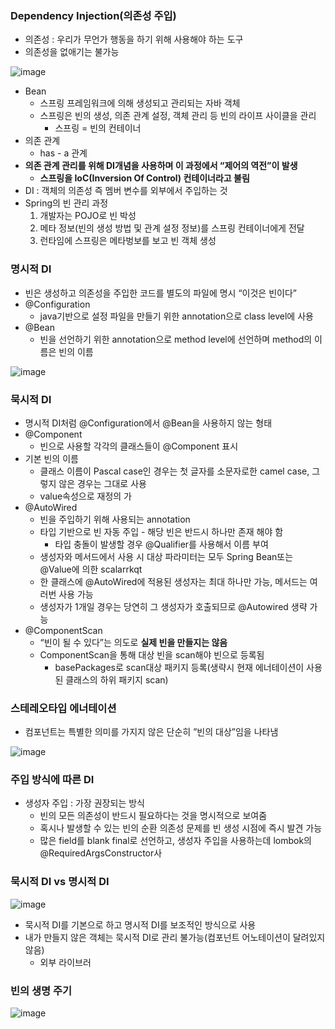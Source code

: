 ### Dependency Injection(의존성 주입)

- 의존성 : 우리가 무언가 행동을 하기 위해 사용해야 하는 도구
- 의존성을 없애기는 불가능

![image](https://github.com/user-attachments/assets/5e67c248-19b2-478f-be43-fc3ce3837a95)


- Bean
    - 스프링 프레임워크에 의해 생성되고 관리되는 자바 객체
    - 스프링은 빈의 생성, 의존 관계 설정,  객체 관리 등 빈의 라이프 사이클을 관리
        - 스프링 =  빈의 컨테이너
- 의존 관계
    - has - a 관계
- **의존 관계 관리를 위해 DI개념을 사용하며 이 과정에서 “제어의 역전”이 발생**
    - **스프링을 IoC(Inversion Of Control) 컨테이너라고 불림**
- DI : 객체의 의존성 즉 멤버 변수를 외부에서 주입하는 것
- Spring의 빈 관리 과정
    1. 개발자는 POJO로 빈 박성
    2. 메타 정보(빈의 생성 방법 및 관계 설정 정보)를 스프링 컨테이너에게 전달
    3. 런타임에 스프링은 메타벙보를 보고 빈 객체 생성

### 명시적 DI

- 빈은 생성하고 의존성을 주입한 코드를 별도의 파일에 명시 “이것은 빈이다”
- @Configuration
    - java기반으로 설정 파일을 만들기 위한 annotation으로 class level에 사용
- @Bean
    - 빈을 선언하기 위한 annotation으로 method level에 선언하며 method의 이름은 빈의 이름

![image](https://github.com/user-attachments/assets/230fe253-4f8c-471b-b9e6-4177cb6e7839)


### 묵시적 DI

- 명시적 DI처럼 @Configuration에서  @Bean을 사용하지 않는 형태
- @Component
    - 빈으로 사용할 각각의 클래스들이 @Component 표시
- 기본 빈의 이름
    - 클래스 이름이 Pascal case인 경우는 첫 글자를 소문자로한 camel case, 그렇지 않은 경우는 그대로 사용
    - value속성으로 재정의 가
- @AutoWired
    - 빈을 주입하기 위해 사용되는 annotation
    - 타입 기반으로 빈 자동 주입 - 해당 빈은 반드시 하나만 존재 해야 함
        - 타입 충돌이 발생할 경우 @Qualifier를 사용해서 이름 부여
    - 생성자와 메서드에서 사용 시 대상 파라미터는 모두 Spring Bean또는 @Value에 의한 scalarrkqt
    - 한 클래스에 @AutoWired에 적용된 생성자는 최대 하나만 가능, 메서드는 여러번 사용 가능
    - 생성자가 1개일 경우는 당연히 그 생성자가 호출되므로 @Autowired 생략 가능
- @ComponentScan
    - “빈이 될 수 있다”는 의도로 **실제 빈을 만들지는 않음**
    - ComponentScan을 통해 대상 빈을 scan해야 빈으로 등록됨
        - basePackages로 scan대상 패키지 등록(생략시 현재 에너테이션이 사용된 클래스의 하위 패키지 scan)

### 스테레오타입 에너테이션

- 컴포넌트는 특별한 의미를 가지지 않은 단순히 ”빈의 대상”임을 나타냄

![image](https://github.com/user-attachments/assets/9ed0d15c-077c-432f-a442-288dad5f9d68)



### 주입 방식에 따른 DI

- 생성자 주입 : 가장 권장되는 방식
    - 빈의 모든 의존성이 반드시 필요하다는 것을 명시적으로 보여줌
    - 혹시나 발생할 수 있는 빈의 순환 의존성 문제를 빈 생성 시점에 즉시 발견 가능
    - 많은 field를 blank final로 선언하고, 생성자 주입을 사용하는데 lombok의 @RequiredArgsConstructor사

### 묵시적 DI vs 명시적 DI

![image](https://github.com/user-attachments/assets/73aa3dd9-f699-4241-bfa3-81f7389d6735)


- 묵시적 DI를 기본으로 하고 명시적 DI를 보조적인 방식으로 사용
- 내가 만들지 않은 객체는 묵시적 DI로 관리 불가능(컴포넌트 어노테이션이 달려있지 않음)
    - 외부 라이브러

### 빈의 생명 주기

![image](https://github.com/user-attachments/assets/3686e973-4aa4-42a9-baff-ed58f4a6ce24)
